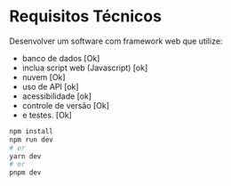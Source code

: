 # Requisitos Técnicos

Desenvolver um software com framework web que utilize:
- banco de dados [Ok]
- inclua script web (Javascript) [ok]
- nuvem [Ok]
- uso de API [ok]
- acessibilidade [ok]
- controle de versão [Ok]
- e testes.  [Ok]

```bash
npm install
npm run dev
# or
yarn dev
# or
pnpm dev
```